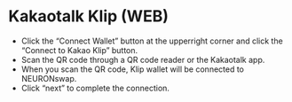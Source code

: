 # Kakaotalk Klip (WEB)

* Click the “Connect Wallet” button at the upperright corner and click the “Connect to Kakao Klip” button.
* Scan the QR code through a QR code reader or the Kakaotalk app.
* When you scan the QR code, Klip wallet will be connected to NEURONswap.
* Click “next” to complete the connection.
